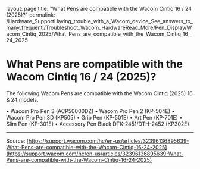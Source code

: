 layout: page
title: "What Pens are compatible with the Wacom Cintiq 16 / 24 (2025)?"
permalink: /Hardware_SupportHaving_trouble_with_a_Wacom_device_See_answers_to_many_frequentl/Troubleshoot_Wacom_HardwareRead_More/Pen_Display/Wacom_Cintiq_2025/What_Pens_are_compatible_with_the_Wacom_Cintiq_16__24_2025

# What Pens are compatible with the Wacom Cintiq 16 / 24 (2025)?

The following Wacom Pens are compatible with the Wacom Cintiq (2025) 16 & 24 models. 


• Wacom Pro Pen 3 (ACP50000DZ)
• Wacom Pro Pen 2 (KP-504E)
• Wacom Pro Pen 3D (KP505)
• Grip Pen (KP-501E)
• Art Pen (KP-701E)
• Slim Pen (KP-301E)
• Accessory Pen Black DTK-2451/DTH-2452 (KP302E)

---
Source: [https://support.wacom.com/hc/en-us/articles/32396136895639-What-Pens-are-compatible-with-the-Wacom-Cintiq-16-24-2025](https://support.wacom.com/hc/en-us/articles/32396136895639-What-Pens-are-compatible-with-the-Wacom-Cintiq-16-24-2025)
